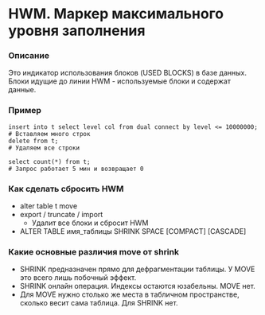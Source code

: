 # HWM. Маркер максимального уровня заполнения

### Описание
Это индикатор использования блоков (USED BLOCKS) в базе данных. 
Блоки идущие до линии HWM - используемые блоки и содержат данные. 


### Пример
````
insert into t select level col from dual connect by level <= 10000000; # Вставляем много строк
delete from t;                                                         # Удаляем все строки

select count(*) from t;                                                # Запрос работает 5 мин и возвращает 0
````


### Как сделать сбросить HWM
  - alter table t move
  - export / truncate / import
    - Удалит все блоки и сбросит HWM
  - ALTER TABLE имя_таблицы SHRINK SPACE [COMPACT] [CASCADE]
	
### Какие основные различия move от shrink 
  - SHRINK предназначен прямо для дефрагментации таблицы. У MOVE это всего лишь побочный эффект.
  - SHRINK онлайн операция. Индексы остаются юзабельны. MOVE нет.
  - Для MOVE нужно столько же места в табличном пространстве, сколько весит сама таблица. Для SHRINK нет.
  
